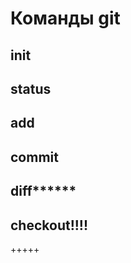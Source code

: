  # Команды git

 ## init
 
 ## status

 ## add

 ## commit

 ## diff******

 ## checkout!!!!
+++++
 ## 